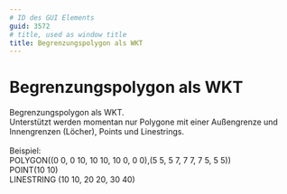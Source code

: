 ```yaml
---
# ID des GUI Elements
guid: 3572
# title, used as window title
title: Begrenzungspolygon als WKT
---
```


# Begrenzungspolygon als WKT

Begrenzungspolygon als WKT.<br />Unterst&uuml;tzt werden momentan nur Polygone mit einer Au&szlig;engrenze und Innengrenzen (L&ouml;cher), Points und Linestrings.<br /><br />Beispiel:<br />POLYGON((0 0, 0 10, 10 10, 10 0, 0 0),(5 5, 5 7, 7 7, 7 5, 5 5))<br />POINT(10 10)<br />LINESTRING (10 10, 20 20, 30 40)